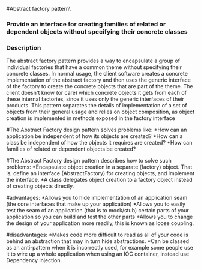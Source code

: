 #Abstract factory pattern\

### Provide an interface for creating families of related or dependent objects without specifying their concrete classes

### Description
The abstract factory pattern provides a way to encapsulate a group of individual factories that have a common theme without specifying their concrete classes. In normal usage, the client software creates a concrete implementation of the abstract factory and then uses the generic interface of the factory to create the concrete objects that are part of the theme. The client doesn't know (or care) which concrete objects it gets from each of these internal factories, since it uses only the generic interfaces of their products. This pattern separates the details of implementation of a set of objects from their general usage and relies on object composition, as object creation is implemented in methods exposed in the factory interface

#The Abstract Factory design pattern solves problems like:
 *How can an application be independent of how its objects are created?
 *How can a class be independent of how the objects it requires are created?
 *How can families of related or dependent objects be created?

#The Abstract Factory design pattern describes how to solve such problems:
 *Encapsulate object creation in a separate (factory) object. That is, define an interface (AbstractFactory) for creating objects, and implement the interface.
 *A class delegates object creation to a factory object instead of creating objects directly.

#advantages:
  *Allows you to hide implementation of an application seam (the core interfaces that make up your application)
  *Allows you to easily test the seam of an application (that is to mock/stub) certain parts of your application so you can build and test the other parts
  *Allows you to change the design of your application more readily, this is known as loose coupling.

#disadvantages:
  *Makes code more difficult to read as all of your code is behind an abstraction that may in turn hide abstractions.
  *Can be classed as an anti-pattern when it is incorrectly used, for example some people use it to wire up a whole application when using an IOC container, instead use Dependency Injection.